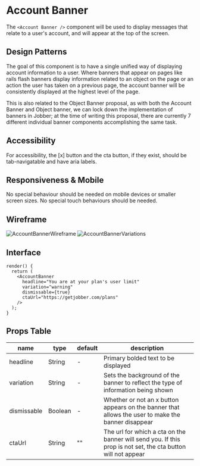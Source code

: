 # Account Banner

The `<Account Banner />` component will be used to display messages that relate
to a user's account, and will appear at the top of the screen.

## Design Patterns

The goal of this component is to have a single unified way of displaying account
information to a user. Where banners that appear on pages like rails flash
banners display information related to an object on the page or an action the
user has taken on a previous page, the account banner will be consistently
displayed at the highest level of the page.

This is also related to the Object Banner proposal, as with both the Account
Banner and Object banner, we can lock down the implementation of banners in
Jobber; at the time of writing this proposal, there are currently 7 different
individual banner components accomplishing the same task.

## Accessibility

For accessibility, the [x] button and the cta button, if they exist, should be
tab-navigatable and have aria labels.

## Responsiveness & Mobile

No special behaviour should be needed on mobile devices or smaller screen sizes.
No special touch behaviours should be needed.

## Wireframe

![AccountBannerWireframe](https://user-images.githubusercontent.com/34727471/98292935-c2cad800-1f6a-11eb-94b8-8b51690949b7.png)
![AccountBannerVariations](https://user-images.githubusercontent.com/34727471/98292947-c6f6f580-1f6a-11eb-82ff-4b59321daab6.png)

## Interface

```tsx
render() {
  return (
    <AccountBanner
      headline="You are at your plan's user limit"
      variation="warning"
      dismissable={true}
      ctaUrl="https://getjobber.com/plans"
    />
  );
}
```

## Props Table

| name        | type    | default | description                                                                                                  |
| ----------- | ------- | ------- | ------------------------------------------------------------------------------------------------------------ |
| headline    | String  | -       | Primary bolded text to be displayed                                                                          |
| variation   | String  | -       | Sets the background of the banner to reflect the type of information being shown                             |
| dismissable | Boolean | -       | Whether or not an x button appears on the banner that allows the user to make the banner disappear           |
| ctaUrl      | String  | ""      | The url for which a cta on the banner will send you. If this prop is not set, the cta button will not appear |

